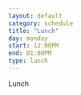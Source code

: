 ```yaml
---
layout: default
category: schedule
title: "Lunch"
day: monday
start: 12:00PM
end: 01:00PM
type: lunch
---
```


Lunch
